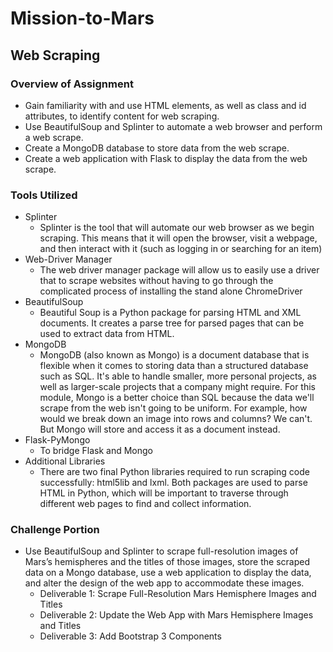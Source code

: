 # Mission-to-Mars

## Web Scraping
### Overview of Assignment
- Gain familiarity with and use HTML elements, as well as class and id attributes, to identify content for web scraping.
- Use BeautifulSoup and Splinter to automate a web browser and perform a web scrape.
- Create a MongoDB database to store data from the web scrape.
- Create a web application with Flask to display the data from the web scrape.

### Tools Utilized
- Splinter
    - Splinter is the tool that will automate our web browser as we begin scraping. This means that it will open the browser, visit a webpage, and then interact with it (such as logging in or searching for an item)
- Web-Driver Manager
    - The web driver manager package will allow us to easily use a driver that to scrape websites without having to go through the complicated process of installing the stand alone ChromeDriver
- BeautifulSoup
    - Beautiful Soup is a Python package for parsing HTML and XML documents. It creates a parse tree for parsed pages that can be used to extract data from HTML.
- MongoDB
    - MongoDB (also known as Mongo) is a document database that is flexible when it comes to storing data than a structured database such as SQL. It's able to handle smaller, more personal projects, as well as larger-scale projects that a company might require. For this module, Mongo is a better choice than SQL because the data we'll scrape from the web isn't going to be uniform. For example, how would we break down an image into rows and columns? We can't. But Mongo will store and access it as a document instead.
- Flask-PyMongo
    - To bridge Flask and Mongo
- Additional Libraries
    - There are two final Python libraries required to run scraping code successfully: html5lib and lxml. Both packages are used to parse HTML in Python, which will be important to traverse through different web pages to find and collect information.

### Challenge Portion
- Use BeautifulSoup and Splinter to scrape full-resolution images of Mars’s hemispheres and the titles of those images, store the scraped data on a Mongo database, use a web application to display the data, and alter the design of the web app to accommodate these images.
    - Deliverable 1: Scrape Full-Resolution Mars Hemisphere Images and Titles
    - Deliverable 2: Update the Web App with Mars Hemisphere Images and Titles
    - Deliverable 3: Add Bootstrap 3 Components